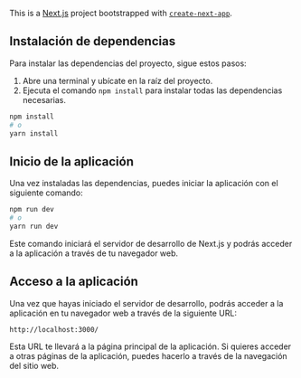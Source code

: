 This is a [Next.js](https://nextjs.org/) project bootstrapped with [`create-next-app`](https://github.com/vercel/next.js/tree/canary/packages/create-next-app).

## Instalación de dependencias

Para instalar las dependencias del proyecto, sigue estos pasos:

1. Abre una terminal y ubícate en la raíz del proyecto.
2. Ejecuta el comando `npm install` para instalar todas las dependencias necesarias.

```bash
npm install
# o
yarn install
```

## Inicio de la aplicación

Una vez instaladas las dependencias, puedes iniciar la aplicación con el siguiente comando:

```bash
npm run dev
# o 
yarn run dev
```

Este comando iniciará el servidor de desarrollo de Next.js y podrás acceder a la aplicación a través de tu navegador web.

## Acceso a la aplicación

Una vez que hayas iniciado el servidor de desarrollo, podrás acceder a la aplicación en tu navegador web a través de la siguiente URL:

```arduino
http://localhost:3000/
```

Esta URL te llevará a la página principal de la aplicación. Si quieres acceder a otras páginas de la aplicación, puedes hacerlo a través de la navegación del sitio web.
